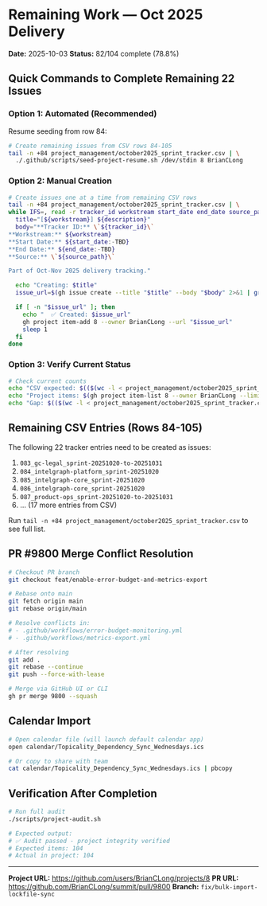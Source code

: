 # Remaining Work — Oct 2025 Delivery

**Date:** 2025-10-03
**Status:** 82/104 complete (78.8%)

## Quick Commands to Complete Remaining 22 Issues

### Option 1: Automated (Recommended)

Resume seeding from row 84:

```bash
# Create remaining issues from CSV rows 84-105
tail -n +84 project_management/october2025_sprint_tracker.csv | \
  ./.github/scripts/seed-project-resume.sh /dev/stdin 8 BrianCLong
```

### Option 2: Manual Creation

```bash
# Create issues one at a time from remaining CSV rows
tail -n +84 project_management/october2025_sprint_tracker.csv | \
while IFS=, read -r tracker_id workstream start_date end_date source_path description; do
  title="[${workstream}] ${description}"
  body="**Tracker ID:** \`${tracker_id}\`
**Workstream:** ${workstream}
**Start Date:** ${start_date:-TBD}
**End Date:** ${end_date:-TBD}
**Source:** \`${source_path}\`

Part of Oct-Nov 2025 delivery tracking."

  echo "Creating: $title"
  issue_url=$(gh issue create --title "$title" --body "$body" 2>&1 | grep -oE "https://[^ ]+")

  if [ -n "$issue_url" ]; then
    echo "  ✅ Created: $issue_url"
    gh project item-add 8 --owner BrianCLong --url "$issue_url"
    sleep 1
  fi
done
```

### Option 3: Verify Current Status

```bash
# Check current counts
echo "CSV expected: $(($(wc -l < project_management/october2025_sprint_tracker.csv) - 1))"
echo "Project items: $(gh project item-list 8 --owner BrianCLong --limit 200 --format json | jq '.items | length')"
echo "Gap: $(($(wc -l < project_management/october2025_sprint_tracker.csv) - 1 - $(gh project item-list 8 --owner BrianCLong --limit 200 --format json | jq '.items | length')))"
```

## Remaining CSV Entries (Rows 84-105)

The following 22 tracker entries need to be created as issues:

1. `083_gc-legal_sprint-20251020-to-20251031`
2. `084_intelgraph-platform_sprint-20251020`
3. `085_intelgraph-core_sprint-20251020`
4. `086_intelgraph-core_sprint-20251020`
5. `087_product-ops_sprint-20251020-to-20251031`
6. ... (17 more entries from CSV)

Run `tail -n +84 project_management/october2025_sprint_tracker.csv` to see full list.

## PR #9800 Merge Conflict Resolution

```bash
# Checkout PR branch
git checkout feat/enable-error-budget-and-metrics-export

# Rebase onto main
git fetch origin main
git rebase origin/main

# Resolve conflicts in:
# - .github/workflows/error-budget-monitoring.yml
# - .github/workflows/metrics-export.yml

# After resolving
git add .
git rebase --continue
git push --force-with-lease

# Merge via GitHub UI or CLI
gh pr merge 9800 --squash
```

## Calendar Import

```bash
# Open calendar file (will launch default calendar app)
open calendar/Topicality_Dependency_Sync_Wednesdays.ics

# Or copy to share with team
cat calendar/Topicality_Dependency_Sync_Wednesdays.ics | pbcopy
```

## Verification After Completion

```bash
# Run full audit
./scripts/project-audit.sh

# Expected output:
# ✅ Audit passed - project integrity verified
# Expected items: 104
# Actual in project: 104
```

---

**Project URL:** https://github.com/users/BrianCLong/projects/8
**PR URL:** https://github.com/BrianCLong/summit/pull/9800
**Branch:** `fix/bulk-import-lockfile-sync`
